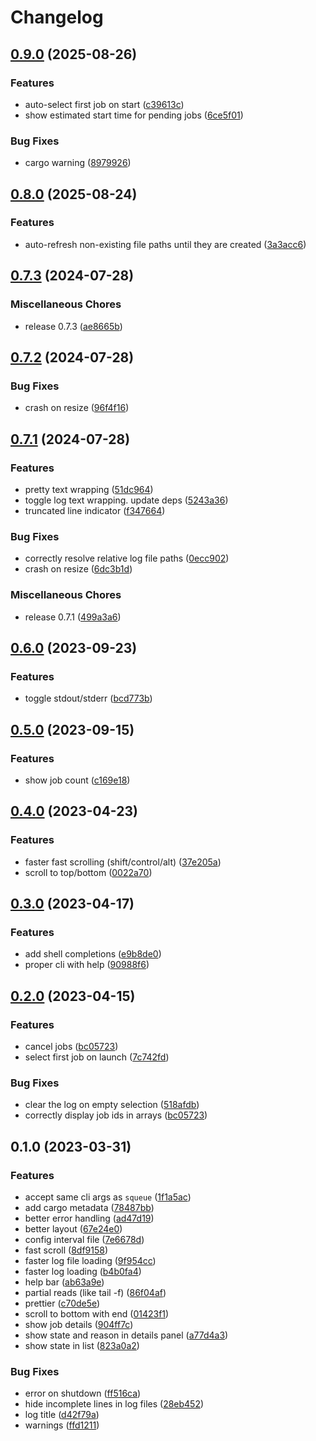 # Changelog

## [0.9.0](https://github.com/kabouzeid/turm/compare/v0.8.0...v0.9.0) (2025-08-26)


### Features

* auto-select first job on start ([c39613c](https://github.com/kabouzeid/turm/commit/c39613c32ca18625807a56081655f14533d63d32))
* show estimated start time for pending jobs ([6ce5f01](https://github.com/kabouzeid/turm/commit/6ce5f01730d400f1a9be0d97dd17100728ce72d0))


### Bug Fixes

* cargo warning ([8979926](https://github.com/kabouzeid/turm/commit/8979926149d07b7e78e2839d767679efb4d52c2b))

## [0.8.0](https://github.com/kabouzeid/turm/compare/v0.7.3...v0.8.0) (2025-08-24)


### Features

* auto-refresh non-existing file paths until they are created ([3a3acc6](https://github.com/kabouzeid/turm/commit/3a3acc6480faf58dc93de31d031bd2a90db117e8))

## [0.7.3](https://github.com/kabouzeid/turm/compare/v0.7.2...v0.7.3) (2024-07-28)


### Miscellaneous Chores

* release 0.7.3 ([ae8665b](https://github.com/kabouzeid/turm/commit/ae8665b25d68842dc1100f85aee643bc122ef52f))

## [0.7.2](https://github.com/kabouzeid/turm/compare/v0.7.1...v0.7.2) (2024-07-28)


### Bug Fixes

* crash on resize ([96f4f16](https://github.com/kabouzeid/turm/commit/96f4f1683ee98547dadc610cf21f293858ba9d50))

## [0.7.1](https://github.com/kabouzeid/turm/compare/v0.6.0...v0.7.1) (2024-07-28)


### Features

* pretty text wrapping ([51dc964](https://github.com/kabouzeid/turm/commit/51dc9645f506b89a0444db64cab6ddc0d2ecdaf0))
* toggle log text wrapping. update deps ([5243a36](https://github.com/kabouzeid/turm/commit/5243a368c173070c58ce8a51bce56be9f916ec21))
* truncated line indicator ([f347664](https://github.com/kabouzeid/turm/commit/f347664ecd94db785140eac296e37d66e203a81b))


### Bug Fixes

* correctly resolve relative log file paths ([0ecc902](https://github.com/kabouzeid/turm/commit/0ecc902f036244ed67d29eb686dcbf2c413ec51c))
* crash on resize ([6dc3b1d](https://github.com/kabouzeid/turm/commit/6dc3b1d9f387d3b2accdc34b7e8a0c42995424c9))


### Miscellaneous Chores

* release 0.7.1 ([499a3a6](https://github.com/kabouzeid/turm/commit/499a3a69059adab68444d552acc4838962db4e0b))

## [0.6.0](https://github.com/kabouzeid/turm/compare/v0.5.0...v0.6.0) (2023-09-23)


### Features

* toggle stdout/stderr ([bcd773b](https://github.com/kabouzeid/turm/commit/bcd773bd21ccb64860e651e2da881d57253fecb8))

## [0.5.0](https://github.com/kabouzeid/turm/compare/v0.4.0...v0.5.0) (2023-09-15)


### Features

* show job count ([c169e18](https://github.com/kabouzeid/turm/commit/c169e1844574885246736dbde920ae0f77b121b2))

## [0.4.0](https://github.com/kabouzeid/turm/compare/v0.3.0...v0.4.0) (2023-04-23)


### Features

* faster fast scrolling (shift/control/alt) ([37e205a](https://github.com/kabouzeid/turm/commit/37e205aaf819e99e13aea70327de84289cba0482))
* scroll to top/bottom ([0022a70](https://github.com/kabouzeid/turm/commit/0022a70a58d6a0f2b1e159f0b5afef99ae6ea2c1))

## [0.3.0](https://github.com/kabouzeid/turm/compare/v0.2.0...v0.3.0) (2023-04-17)


### Features

* add shell completions ([e9b8de0](https://github.com/kabouzeid/turm/commit/e9b8de0018b3dd91d72db6e3c164aa18a1fe17d9))
* proper cli with help ([90988f6](https://github.com/kabouzeid/turm/commit/90988f65208b353204acd6a570be45e753bfcdfc))

## [0.2.0](https://github.com/kabouzeid/turm/compare/v0.1.0...v0.2.0) (2023-04-15)


### Features

* cancel jobs ([bc05723](https://github.com/kabouzeid/turm/commit/bc057230244ce215a585dbb318de762913524a5b))
* select first job on launch ([7c742fd](https://github.com/kabouzeid/turm/commit/7c742fdd3b66787b10df6a017de6c7522c8f9858))


### Bug Fixes

* clear the log on empty selection ([518afdb](https://github.com/kabouzeid/turm/commit/518afdbf67ada9ea1d7b2597765630cba8a00ee4))
* correctly display job ids in arrays ([bc05723](https://github.com/kabouzeid/turm/commit/bc057230244ce215a585dbb318de762913524a5b))

## 0.1.0 (2023-03-31)


### Features

* accept same cli args as `squeue` ([1f1a5ac](https://github.com/kabouzeid/turm/commit/1f1a5ac8f0b92b435b09e09981c95cbb00290a20))
* add cargo metadata ([78487bb](https://github.com/kabouzeid/turm/commit/78487bbe93c8c1efaef8b218e72c68a4dbe3c67a))
* better error handling ([ad47d19](https://github.com/kabouzeid/turm/commit/ad47d19ad6abccb80bc7d5c9ac3faf44ca03a92a))
* better layout ([67e24e0](https://github.com/kabouzeid/turm/commit/67e24e078df0eed492123e498282942400cbbcf9))
* config interval file ([7e6678d](https://github.com/kabouzeid/turm/commit/7e6678d834ce5535dfe2ede8e88974ccbf36c453))
* fast scroll ([8df9158](https://github.com/kabouzeid/turm/commit/8df91589f8ef6c3cd403faecfc40142fd238d0a4))
* faster log file loading ([9f954cc](https://github.com/kabouzeid/turm/commit/9f954ccff53fc7ffdb4412d1a490ef012bf4cc95))
* faster log loading ([b4b0fa4](https://github.com/kabouzeid/turm/commit/b4b0fa4df97d51976f2cadffd527a07fd3804346))
* help bar ([ab63a9e](https://github.com/kabouzeid/turm/commit/ab63a9e2cd9b2ea05a8d45789b8dfb04d580c932))
* partial reads (like tail -f) ([86f04af](https://github.com/kabouzeid/turm/commit/86f04af1bf78783c37c4cecbef4d3292280f4f5e))
* prettier ([c70de5e](https://github.com/kabouzeid/turm/commit/c70de5ea4f412531c203bb308ee769e6cc861828))
* scroll to bottom with end ([01423f1](https://github.com/kabouzeid/turm/commit/01423f1a8c5da16f97dc01efd4e73cbb96d8c810))
* show job details ([904ff7c](https://github.com/kabouzeid/turm/commit/904ff7cef52e8971f7c6146ec217065988001336))
* show state and reason in details panel ([a77d4a3](https://github.com/kabouzeid/turm/commit/a77d4a3ff7d823f89ea33921dee28aa9ff7b6a3f))
* show state in list ([823a0a2](https://github.com/kabouzeid/turm/commit/823a0a263bc33b7a1e77d92601820059dfc22a14))


### Bug Fixes

* error on shutdown ([ff516ca](https://github.com/kabouzeid/turm/commit/ff516cac734fcd06a443122aca408d228046484a))
* hide incomplete lines in log files ([28eb452](https://github.com/kabouzeid/turm/commit/28eb452f9b4e8900d74be491368787bbe2197fc1))
* log title ([d42f79a](https://github.com/kabouzeid/turm/commit/d42f79ae7dcfec4d33d29fdcc48e1e986d1ea8b9))
* warnings ([ffd1211](https://github.com/kabouzeid/turm/commit/ffd1211228490960186d9cf8dc1d773a38558b16))
